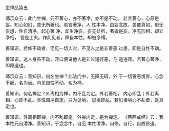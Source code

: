 坐禅品第五

 师示众云：此门坐禅，元不著心，亦不著净，亦不是不动。
若言著心，心原是妄。知心如幻，故无所著也。若言著净，人
性本净。由妄念故，盖覆真如，但无妄想，性自清净。起心著
净，却生净妄。妄无处所，著者是妄。净无形相，却立净相，
言是工夫。作此见者，障自本性，却被净缚。

 善知识，若修不动者，但见一切人时，不见人之是非善恶
过患，即是自性不动。

 善知识，迷人身虽不动，开口便说他人是非长短好恶，与
道违背。若著心著净，即障道也。

 师示众云：善知识，何名坐禅？此法门中，无障无碍，外
于一切善恶境界，心念不起，名为坐。内见自性不动，名为禅。


 善知识，何名禅定？外离相为禅，内不乱为定。外若著相，
内心即乱；外若离相，心即不乱。本性自净自定。只为见境，
思境即乱。若见诸境心不乱者，是真定也。
 
 善知识，外离相即禅，内不乱即定。外禅内定，是为禅定。
《菩萨戒经》云：我本性元自清净。善知识，于念念中，自见
本性清净。自修，自行，自成佛道。